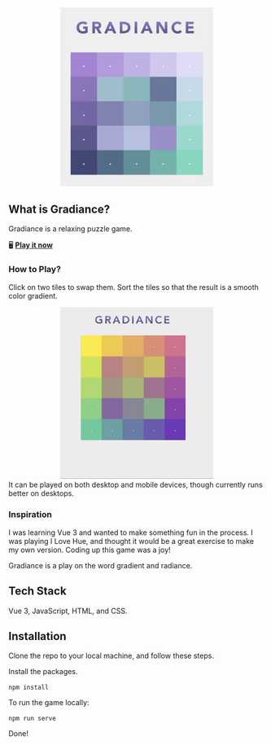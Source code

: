 

<div align="center">
    <img src="./src/assets/gradiance01.jpg" width="300px">
</div>


## What is Gradiance?

Gradiance is a relaxing puzzle game.

🖥  **[Play it now](https://gradiance.netlify.app/)**

 

### How to Play?

Click on two tiles to swap them. Sort the tiles so that the result is a smooth color gradient. 

<div align="center">
    <img src="./src/assets/gradiance-vid01.gif" width="300px">
</div>
It can be played on both desktop and mobile devices, though currently runs better on desktops.


### Inspiration

I was learning Vue 3 and wanted to make something fun in the process. I was playing I Love Hue, and thought it would be a great exercise to make my own version. Coding up this game was a joy!

Gradiance is a play on the word gradient and radiance.



## Tech Stack

Vue 3, JavaScript, HTML, and CSS.



## Installation

Clone the repo to your local machine, and follow these steps.



Install the packages.

```
npm install
```

To run the game locally:

```
npm run serve
```

Done!
